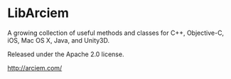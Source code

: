 LibArciem
===========

A growing collection of useful methods and classes for C++, Objective-C, iOS, Mac OS X, Java, and Unity3D.

Released under the Apache 2.0 license.

http://arciem.com/
